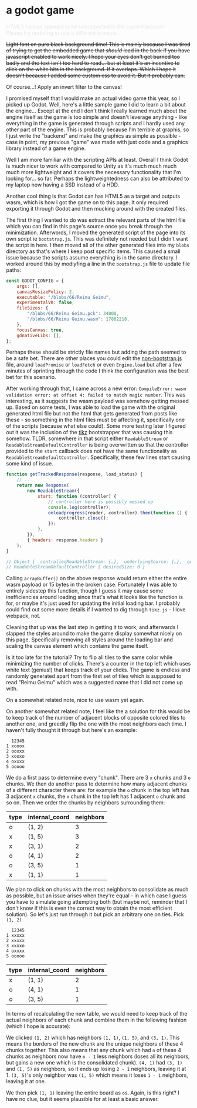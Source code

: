 # a godot game

<style type='text/css'>
  p {
    position: relative;
  }

  #canvas-container {
    position: sticky;
    top: 0;
    z-index: 1;
  }

  #canvas {
    filter: invert(1);
    display: block;
    position: relative !important;
    width: 100% !important;
    height: auto !important;
    max-height: 33vh;
  }

  #canvas:focus {
    outline: none
  }

  .godot {
    font-family: 'Noto Sans', 'Droid Sans', Arial, sans-serif;
    color: #e0e0e0;
    background-color: #3b3943;
    background-image: linear-gradient(to bottom, #403e48, #35333c);
    border: 1px solid #45434e;
    box-shadow: 0 0 1px 1px #2f2d35;
  }
</style>
<div id='canvas-container'>
<canvas id='canvas'>
HTML5 canvas appears to be unsupported in the current browser.<br />
Please try updating or use a different browser.
</canvas>
</div>
<div id='status'>
<div id='status-progress' style='display: none;' oncontextmenu='event.preventDefault();'>
<div id ='status-progress-inner'></div></div>
<div id='status-indeterminate' style='display: none;' oncontextmenu='event.preventDefault();'>
  <div></div>
  <div></div>
  <div></div>
  <div></div>
  <div></div>
  <div></div>
  <div></div>
  <div></div>
</div>
<div id='status-notice' class='godot' style='display: none;'></div>
</div>

<script defer type='text/javascript' src='/blobs/66/Reimu Geimu.js'></script>
<script defer type='text/javascript' src='/blobs/66/bootstrap.js'></script>

~~Light font on pure black background time! This is mainly because I was tired
of trying to get the embedded game that _should_ load in the back if you have
javascript enabled to work nicely. I hope your eyes don't get burned too badly
and the text isn't too hard to read... but at least it's an incentive to click
on the white bits in the background. If it overlaps. Which I hope it doesn't
because I added some custom css to avoid it. But it probably can.~~

Of course...! Apply an invert filter to the canvas!

I promised myself that I would make an actual video game this year, so I picked
up Godot. Well, here's a little sample game I did to learn a bit about the
engine... Except at the end I don't think I really learned much about the engine
itself as the game is too simple and doesn't leverage anything - like everything
in the game is generated through scripts and I hardly used any other part of the
engine. This is probably because I'm terrible at graphis, so I just write the
"backend" and make the graphics as simple as possible - case in point, my
previous "game" was made with just code and a graphics library instead of a game
engine.

Well I am more familiar with the scripting APIs at least. Overall I think Godot
is much nicer to work with compared to Unity as it's much much much much more
lightweight and it covers the necessary functionality that I'm looking for... so
far. Perhaps the lightweightedness can also be attributed to my laptop now
having a SSD instead of a HDD.

Another cool thing is that Godot can has HTML5 as a target and outputs wasm,
which is how I got the game on to this page. It only required exporting it
through Godot and then mucking around with the created files.

The first thing I wanted to do was extract the relevant parts of the html file
which you can find in this page's source once you break through the
minimization. Afterwords, I moved the generated script of the page into its own
script ie `bootstrap.js`. This was definitely not needed but I didn't want the
script in here. I then moved all of the other generated files into my `blobs`
directory as that's where I keep post specific items. This caused a small issue
because the scripts assume everything is in the same directory. I worked around
this by modiyfing a line in the `bootstrap.js` file to update file paths:

```js
const GODOT_CONFIG = {
	args: [],
	canvasResizePolicy: 2,
	executable: "/blobs/66/Reimu Geimu",
	experimentalVK: false,
	fileSizes: {
		"/blobs/66/Reimu Geimu.pck": 34000,
		"/blobs/66/Reimu Geimu.wasm": 17862218,
	},
	focusCanvas: true,
	gdnativeLibs: [],
};
```

Perhaps these should be strictly file names but adding the path seemed to be a
safe bet. There are other places you could edit the
[non-bootstrap.js](/blobs/66/Reimu%20Geimu.js) file, around `loadPromise` or
`loadFetch` or even `Engine.load` but after a few minutes of sprinting through
the code I think the configuration was the best bet for this scenario.

After working through that, I came across a new error:
`CompileError: wasm validation error: at offset 4: failed to match magic number`.
This was interesting, as it suggests the wasm payload was somehow getting messed
up. Based on some tests, I was able to load the game with the original generated
html file but not the html that gets generated from posts like these - so
something in the html files must be affecting it, specifically one of the
scripts (because what else could). Some more testing later I figured out it was
the inclusion of the [tikz](/scripts/tikz.js) bootstrapper that was causing this
somehow. TLDR, somewhere in that script either `ReadableStream` or
`ReadableStreamDefaultController` is being overwritten so that the controller
provided to the `start` callback does not have the same functionality as
`ReadableStreamDefaultController`. Specifically, these few lines start causing
some kind of issue.

<!-- markdownlint-disable line-length -->

```js
function getTrackedResponse(response, load_status) {
	// ...
	return new Response(
		new ReadableStream({
			start: function (controller) {
				// controller here is possibly messed up
				console.log(controller);
				onloadprogress(reader, controller).then(function () {
					controller.close();
				});
			},
		}),
		{ headers: response.headers }
	);
}

// Object { _controlledReadableStream: {…}, _underlyingSource: {…}, _queue: (1) […], _started: true, _closeRequested: true, _pullAgain: false, _pulling: false, _strategySize: undefined, _strategyHWM: 1 }
// ReadableStreamDefaultController { desiredSize: 0 }
```

<!-- markdownlint-enable line-length -->

Calling `arrayBuffer()` on the above response would return either the entire
wasm payload or 15 bytes in the broken case. Fortunately I was able to entirely
sidestep this function, though I guess it may cause some inefficiencies around
loading since that's what it looks like the function is for, or maybe it's just
used for updating the initial loading bar. I probably could find out some more
details if I wanted to dig through `tikz.js` - I love webpack, not.

Cleaning that up was the last step in getting it to work, and afterwards I
slapped the styles around to make the game display somewhat nicely on this page.
Specifically removing all styles around the loading bar and scaling the canvas
element which contains the game itself.

Is it too late for the tutorial? Try to flip all tiles to the same color while
minimizing the number of clicks. There's a counter in the top left which uses
white text (genius!) that keeps track of your clicks. The game is endless and
randomly generated apart from the first set of tiles which is supposed to read
"Reimu Geimu" which was a suggested name that I did not come up with.

On a somewhat related note, nice to use wasm yet again.

On another somewhat related note, I feel like the a solution for this would be
to keep track of the number of adjacent blocks of opposite colored tiles to
another one, and greedily flip the one with the most neighbors each time. I
haven't fully thought it through but here's an example:

```text
  12345
1 xooox
2 ooxxx
3 xooxo
4 oxxxx
5 ooooo
```

We do a first pass to determine every "chunk". There are 3 `x` chunks and 3 `o`
chunks. We then do another pass to determine how many adjacent chunks of a
different character there are: for example the `o` chunk in the top left has 3
adjacent `x` chunks, the `x` chunk in the top left has 1 adjacent `o` chunk and
so on. Then we order the chunks by neighbors surrounding them:

| type | internal_coord | neighbors |
| ---- | -------------- | --------- |
| o    | (1, 2)         | 3         |
| x    | (1, 5)         | 3         |
| x    | (3, 1)         | 2         |
| o    | (4, 1)         | 2         |
| o    | (3, 5)         | 1         |
| x    | (1, 1)         | 1         |

We plan to click on chunks with the most neighbors to consolidate as much as
possible, but an issue arises when they're equal - in which case I guess you
have to simulate going attempting both (but maybe not, reminder that I don't
know if this is even the correct way to obtain the most efficient solution). So
let's just run through it but pick an arbitrary one on ties. Pick `(1, 2)`

```text
  12345
1 xxxxx
2 xxxxx
3 xxxxo
4 oxxxx
5 ooooo
```

| type | internal_coord | neighbors |
| ---- | -------------- | --------- |
| x    | (1, 1)         | 2         |
| o    | (4, 1)         | 1         |
| o    | (3, 5)         | 1         |

In terms of recalculating the new table, we would need to keep track of the
actual neighbors of each chunk and combine them in the following fashion (which
I hope is accurate):

We clicked `(1, 2)` which has neighbors `(1, 1)`, `(1, 5)`, and `(3, 1)`. This
means the borders of the new chunk are the unique neighbors of these 4 chunks
together. This also means that any chunk which had `n` of these 4 chunks as
neighbors now have `n - 1` less neighbors (loses all its neighbors, but gains a
new one which is the consolidated chunk). `(4, 1)` had `(3, 1)` and `(1, 5)` as
neighbors, so it ends up losing `2 - 1` neighbors, leaving it at 1. `(3, 5)`'s
only neighbor was `(1, 5)` which means it loses `1 - 1` neighbors, leaving it at
one.

We then pick `(1, 1)` leaving the entire board as `o`s. Again, is this right? I
have no clue, but it seems plausible for at least a basic answer.
